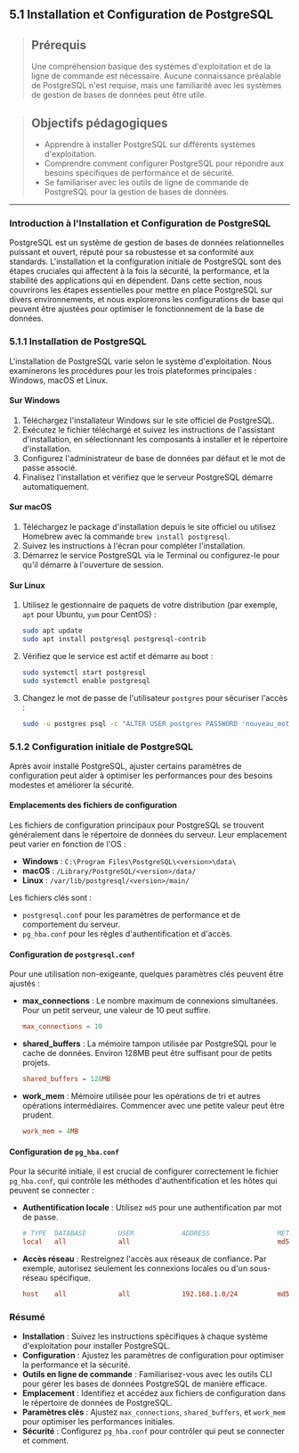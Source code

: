 ## 5.1 Installation et Configuration de PostgreSQL

<blockquote>
    <h2>Prérequis</h2>
    <p>Une compréhension basique des systèmes d'exploitation et de la ligne de commande est nécessaire. Aucune connaissance préalable de PostgreSQL n'est requise, mais une familiarité avec les systèmes de gestion de bases de données peut être utile.</p>
</blockquote>

<blockquote>
    <h2>Objectifs pédagogiques</h2>
    <ul>
        <li>Apprendre à installer PostgreSQL sur différents systèmes d'exploitation.</li>
        <li>Comprendre comment configurer PostgreSQL pour répondre aux besoins spécifiques de performance et de sécurité.</li>
        <li>Se familiariser avec les outils de ligne de commande de PostgreSQL pour la gestion de bases de données.</li>
    </ul>
</blockquote>

---

### Introduction à l'Installation et Configuration de PostgreSQL

PostgreSQL est un système de gestion de bases de données relationnelles puissant et ouvert, réputé pour sa robustesse et sa conformité aux standards. L'installation et la configuration initiale de PostgreSQL sont des étapes cruciales qui affectent à la fois la sécurité, la performance, et la stabilité des applications qui en dépendent. Dans cette section, nous couvrirons les étapes essentielles pour mettre en place PostgreSQL sur divers environnements, et nous explorerons les configurations de base qui peuvent être ajustées pour optimiser le fonctionnement de la base de données.

### 5.1.1 Installation de PostgreSQL

L'installation de PostgreSQL varie selon le système d'exploitation. Nous examinerons les procédures pour les trois plateformes principales : Windows, macOS et Linux.

#### Sur Windows
1. Téléchargez l'installateur Windows sur le site officiel de PostgreSQL.
2. Exécutez le fichier téléchargé et suivez les instructions de l'assistant d'installation, en sélectionnant les composants à installer et le répertoire d'installation.
3. Configurez l'administrateur de base de données par défaut et le mot de passe associé.
4. Finalisez l'installation et vérifiez que le serveur PostgreSQL démarre automatiquement.

#### Sur macOS
1. Téléchargez le package d'installation depuis le site officiel ou utilisez Homebrew avec la commande `brew install postgresql`.
2. Suivez les instructions à l'écran pour compléter l'installation.
3. Démarrez le service PostgreSQL via le Terminal ou configurez-le pour qu'il démarre à l'ouverture de session.

#### Sur Linux
1. Utilisez le gestionnaire de paquets de votre distribution (par exemple, `apt` pour Ubuntu, `yum` pour CentOS) :
   ```bash
   sudo apt update
   sudo apt install postgresql postgresql-contrib
   ```
2. Vérifiez que le service est actif et démarre au boot :
   ```bash
   sudo systemctl start postgresql
   sudo systemctl enable postgresql
   ```
3. Changez le mot de passe de l'utilisateur `postgres` pour sécuriser l'accès :
   ```bash
   sudo -u postgres psql -c "ALTER USER postgres PASSWORD 'nouveau_mot_de_passe';"
   ```

### 5.1.2 Configuration initiale de PostgreSQL

Après avoir installé PostgreSQL, ajuster certains paramètres de configuration peut aider à optimiser les performances pour des besoins modestes et améliorer la sécurité.

#### Emplacements des fichiers de configuration

Les fichiers de configuration principaux pour PostgreSQL se trouvent généralement dans le répertoire de données du serveur. Leur emplacement peut varier en fonction de l'OS :

- **Windows** : `C:\Program Files\PostgreSQL\<version>\data\`
- **macOS** : `/Library/PostgreSQL/<version>/data/`
- **Linux** : `/var/lib/postgresql/<version>/main/`

Les fichiers clés sont :
- `postgresql.conf` pour les paramètres de performance et de comportement du serveur.
- `pg_hba.conf` pour les règles d'authentification et d'accès.

#### Configuration de `postgresql.conf`

Pour une utilisation non-exigeante, quelques paramètres clés peuvent être ajustés :

- **max_connections** : Le nombre maximum de connexions simultanées. Pour un petit serveur, une valeur de 10 peut suffire.
  ```conf
  max_connections = 10
  ```
- **shared_buffers** : La mémoire tampon utilisée par PostgreSQL pour le cache de données. Environ 128MB peut être suffisant pour de petits projets.
  ```conf
  shared_buffers = 128MB
  ```
- **work_mem** : Mémoire utilisée pour les opérations de tri et autres opérations intermédiaires. Commencer avec une petite valeur peut être prudent.
  ```conf
  work_mem = 4MB
  ```

#### Configuration de `pg_hba.conf`

Pour la sécurité initiale, il est crucial de configurer correctement le fichier `pg_hba.conf`, qui contrôle les méthodes d'authentification et les hôtes qui peuvent se connecter :

- **Authentification locale** : Utilisez `md5` pour une authentification par mot de passe.
  ```conf
  # TYPE  DATABASE        USER            ADDRESS                 METHOD
  local   all             all                                     md5
  ```
- **Accès réseau** : Restreignez l'accès aux réseaux de confiance. Par exemple, autorisez seulement les connexions locales ou d'un sous-réseau spécifique.
  ```conf
  host    all             all             192.168.1.0/24          md5
  ```


### Résumé

- **Installation** : Suivez les instructions spécifiques à chaque système d'exploitation pour installer PostgreSQL.
- **Configuration** : Ajustez les paramètres de configuration pour optimiser la performance et la sécurité.
- **Outils en ligne de commande** : Familiarisez-vous avec les outils CLI pour gérer les bases de données PostgreSQL de manière efficace.
- **Emplacement** : Identifiez et accédez aux fichiers de configuration dans le répertoire de données de PostgreSQL.
- **Paramètres clés** : Ajustez `max_connections`, `shared_buffers`, et `work_mem` pour optimiser les performances initiales.
- **Sécurité** : Configurez `pg_hba.conf` pour contrôler qui peut se connecter et comment.

